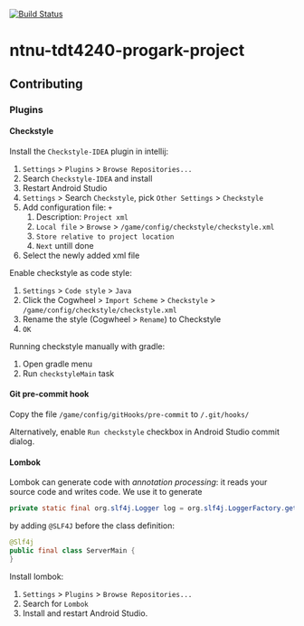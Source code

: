 [![Build Status](https://travis-ci.com/rosvik/ntnu-tdt4240-progark-project.svg?token=g6wDiqtebzTTKGgy2fiG&branch=master)](https://travis-ci.com/rosvik/ntnu-tdt4240-progark-project)

# ntnu-tdt4240-progark-project

## Contributing

### Plugins
#### Checkstyle
Install the `Checkstyle-IDEA` plugin in intellij:

1. `Settings` > `Plugins` > `Browse Repositories...`
2. Search `Checkstyle-IDEA` and install
3. Restart Android Studio
4. `Settings` > Search `Checkstyle`, pick `Other Settings` > `Checkstyle`
5. Add configuration file: `+`
    1. Description: `Project xml`
    2. `Local file` > `Browse` > `/game/config/checkstyle/checkstyle.xml`
    3. `Store relative to project location`
    4. `Next` untill done
6. Select the newly added xml file

Enable checkstyle as code style:

1. `Settings` > `Code style` > `Java`
2. Click the Cogwheel > `Import Scheme` > `Checkstyle` > `/game/config/checkstyle/checkstyle.xml`
3. Rename the style (Cogwheel > `Rename`) to Checkstyle
4. `OK`

Running checkstyle manually with gradle:

1. Open gradle menu
2. Run `checkstyleMain` task

#### Git pre-commit hook

Copy the file `/game/config/gitHooks/pre-commit` to `/.git/hooks/`

Alternatively, enable `Run checkstyle` checkbox in Android Studio commit dialog.

#### Lombok

Lombok can generate code with *annotation processing*: it reads your source code and writes code.
We use it to generate
```java
private static final org.slf4j.Logger log = org.slf4j.LoggerFactory.getLogger(ServerMain.class)
```

by adding `@SLF4J` before the class definition:

```java
@Slf4j
public final class ServerMain {
}
```

Install lombok:

1. `Settings` > `Plugins` > `Browse Repositories...`
2. Search for `Lombok`
3. Install and restart Android Studio.
